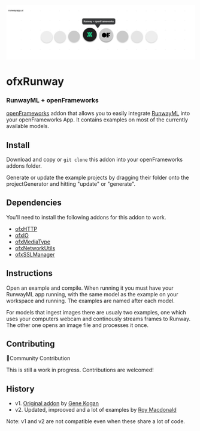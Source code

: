 <p align="center">
  <img src="./assets/cover_runway_openframeworks_github.jpg">
</p>

#  ofxRunway
### RunwayML + openFrameworks

[openFrameworks](http://openframeworks.cc/) addon that allows you to easily integrate  [RunwayML](https://runwayml.com/) into your openFrameworks App. 
It contains examples on most of the currently available models.

## Install
Download and copy or `git clone` this addon into your openFrameworks addons folder.

Generate or update the example projects by dragging their folder onto the projectGenerator and hitting "update" or "generate".

## Dependencies

You'll need to install the following addons for this addon to work.

* [ofxHTTP](https://github.com/bakercp/ofxHTTP)
* [ofxIO](https://github.com/bakercp/ofxIO)
* [ofxMediaType](https://github.com/bakercp/ofxMediaType)
* [ofxNetworkUtils](https://github.com/bakercp/ofxNetworkUtils)
* [ofxSSLManager](https://github.com/bakercp/ofxSSLManager)


## Instructions

Open an example and compile. When running it you must have your RunwayML app running, with the same model as the example on your workspace and running. The examples are named after each model.

For models that ingest images there are usualy two examples, one which uses your computers webcam and continously streams frames to Runway. The other one opens an image file and processes it once.


## Contributing

🎉Community Contribution


This is still a work in progress. Contributions are welcomed!

## History
* v1. [Original addon](https://github.com/genekogan/ofxRunway) by [Gene Kogan](https://github.com/genekogan/)
* v2. Updated, improoved and a lot of examples by [Roy Macdonald](https://github.com/roymacdonald/)

Note: v1 and v2 are not compatible even when these share a lot of code.

